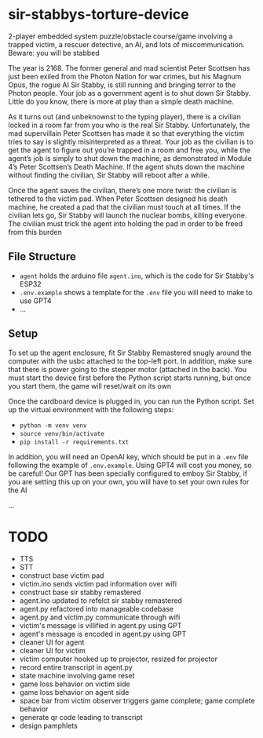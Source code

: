 # sir-stabbys-torture-device
2-player embedded system puzzle/obstacle course/game involving a trapped victim, a rescuer detective, an AI, and lots of miscommunication. Beware: you will be stabbed

The year is 2168. The former general and mad scientist Peter Scottsen has just been exiled from the Photon Nation for war crimes, but his Magnum Opus, the rogue AI Sir Stabby, is still running and bringing terror to the Photon people. Your job as a government agent is to shut down Sir Stabby. Little do you know, there is more at play than a simple death machine. 

As it turns out (and unbeknownst to the typing player), there is a civilian locked in a room far from you who is the real Sir Stabby. Unfortunately, the mad supervillain Peter Scottsen has made it so that everything the victim tries to say is slightly misinterpreted as a threat. Your job as the civilian is to get the agent to figure out you’re trapped in a room and free you, while the agent’s job is simply to shut down the machine, as demonstrated in Module 4’s Peter Scottsen’s Death Machine. If the agent shuts down the machine without finding the civilian, Sir Stabby will reboot after a while.

Once the agent saves the civilian, there’s one more twist: the civilian is tethered to the victim pad. When Peter Scottsen designed his death machine, he created a pad that the civilian must touch at all times. If the civilian lets go, Sir Stabby will launch the nuclear bombs, killing everyone. The civilian must trick the agent into holding the pad in order to be freed from this burden

## File Structure
- `agent` holds the arduino file `agent.ino`, which is the code for Sir Stabby's ESP32
- `.env.example` shows a template for the `.env` file you will need to make to use GPT4
- ...

## Setup

To set up the agent enclosure, fit Sir Stabby Remastered snugly around the computer with the usbc attached to the top-left port. In addition, make sure that there is power going to the stepper motor (attached in the back). You must start the device first before the Python script starts running, but once you start them, the game will reset/wait on its own

Once the cardboard device is plugged in, you can run the Python script. Set up the virtual environment with the following steps:
- `python -m venv venv`
- `source venv/bin/activate`
- `pip install -r requirements.txt`

In addition, you will need an OpenAI key, which should be put in a `.env` file following the example of `.env.example`. Using GPT4 will cost you money, so be careful! Our GPT has been specially configured to emboy Sir Stabby, if you are setting this up on your own, you will have to set your own rules for the AI

...

# TODO
- TTS
- STT
- construct base victim pad
- victim.ino sends victim pad information over wifi
- construct base sir stabby remastered
- agent.ino updated to refelct sir stabby remastered
- agent.py refactored into manageable codebase
- agent.py and victim.py communicate through wifi
- victim's message is villified in agent.py using GPT
- agent's message is encoded in agent.py using GPT
- cleaner UI for agent
- cleaner UI for victim
- victim computer hooked up to projector, resized for projector
- record entire transcript in agent.py
- state machine involving game reset
- game loss behavior on victim side
- game loss behavior on agent side
- space bar from victim observer triggers game complete; game complete behavior
- generate qr code leading to transcript
- design pamphlets


